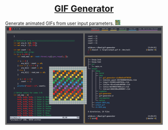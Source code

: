 <h1 align="center">
  <a href="https://github.com/eliheuer/gif-generator">GIF Generator</a>
</h1>

Generate animated GIFs from user input parameters.
![gif-generator output](/doc/img/output.gif)
![gif-generator screenshot](/doc/img/linux-screenshot.png?raw=true)
